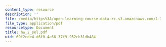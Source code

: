```yaml
---
content_type: resource
description: ''
file: /media/https%3A/open-learning-course-data-rc.s3.amazonaws.com/1-34-waste-containment-and-remediation-technology-spring-2004/69f2ede4d6f04a6637f9952cb31db484_hw_2_sol.pdf
file_type: application/pdf
resourcetype: Document
title: hw_2_sol.pdf
uid: 69f2ede4-d6f0-4a66-37f9-952cb31db484
---
```

